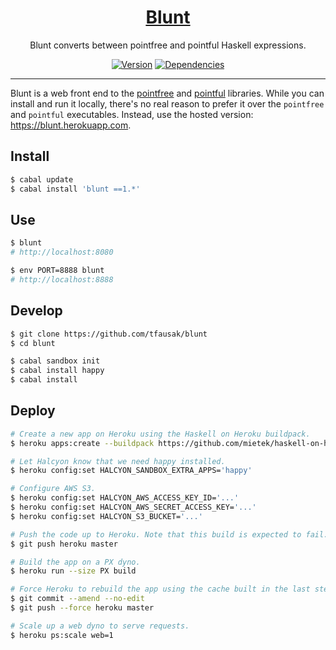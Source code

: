 <h1 align="center">
    <a href="https://github.com/tfausak/blunt">
        Blunt
    </a>
</h1>

<p align="center">
    Blunt converts between pointfree and pointful Haskell expressions.
</p>

<p align="center">
    <a href="https://hackage.haskell.org/package/blunt"><img alt="Version" src="https://img.shields.io/hackage/v/blunt.svg?label=version&amp;style=flat-square"></a>
    <a href="http://packdeps.haskellers.com/feed?needle=blunt"><img alt="Dependencies" src="https://img.shields.io/hackage-deps/v/blunt.svg?label=dependencies&amp;style=flat-square"></a>
</p>

<hr>

Blunt is a web front end to the [pointfree][] and [pointful][] libraries. While
you can install and run it locally, there's no real reason to prefer it over
the `pointfree` and `pointful` executables. Instead, use the hosted version:
<https://blunt.herokuapp.com>.

## Install

``` sh
$ cabal update
$ cabal install 'blunt ==1.*'
```

## Use

``` sh
$ blunt
# http://localhost:8080

$ env PORT=8888 blunt
# http://localhost:8888
```

## Develop

``` sh
$ git clone https://github.com/tfausak/blunt
$ cd blunt

$ cabal sandbox init
$ cabal install happy
$ cabal install
```

## Deploy

``` sh
# Create a new app on Heroku using the Haskell on Heroku buildpack.
$ heroku apps:create --buildpack https://github.com/mietek/haskell-on-heroku

# Let Halcyon know that we need happy installed.
$ heroku config:set HALCYON_SANDBOX_EXTRA_APPS='happy'

# Configure AWS S3.
$ heroku config:set HALCYON_AWS_ACCESS_KEY_ID='...'
$ heroku config:set HALCYON_AWS_SECRET_ACCESS_KEY='...'
$ heroku config:set HALCYON_S3_BUCKET='...'

# Push the code up to Heroku. Note that this build is expected to fail.
$ git push heroku master

# Build the app on a PX dyno.
$ heroku run --size PX build

# Force Heroku to rebuild the app using the cache built in the last step.
$ git commit --amend --no-edit
$ git push --force heroku master

# Scale up a web dyno to serve requests.
$ heroku ps:scale web=1
```

[pointfree]: http://hackage.haskell.org/package/pointfree
[pointful]: http://hackage.haskell.org/package/pointful
